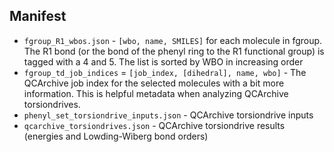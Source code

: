 ## Manifest

* `fgroup_R1_wbos.json` - `[wbo, name, SMILES]` for each molecule in fgroup. The R1 bond (or the bond of the phenyl ring
to the R1 functional group) is tagged with a 4 and 5. The list is sorted by WBO in increasing order
* `fgroup_td_job_indices` = `[job_index, [dihedral], name, wbo]` - The QCArchive job index for the selected molecules with 
a bit more information. This is helpful metadata when analyzing QCArchive torsiondrives. 
* `phenyl_set_torsiondrive_inputs.json` - QCArchive torsiondrive inputs
* `qcarchive_torsiondrives.json` - QCArchive torsiondrive results (energies and Lowding-Wiberg bond orders)